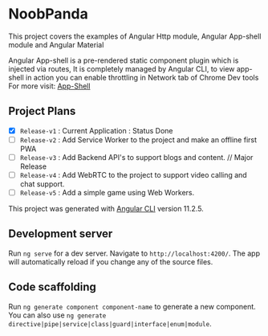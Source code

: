 # NoobPanda
This project covers the examples of Angular Http module, Angular App-shell module and Angular Material

Angular App-shell is a pre-rendered static component plugin which is injected via routes, It is completely
managed by Angular CLI, to view app-shell in action you can enable throttling in Network tab of Chrome Dev tools
For more visit: [App-Shell](https://angular.io/guide/app-shell)

## Project Plans

- [x] `Release-v1` : Current Application : Status Done
- [ ] `Release-v2` : Add Service Worker to the project and make an offline first PWA
- [ ] `Release-v3` : Add Backend API's to support blogs and content. // Major Release
- [ ] `Release-v4` : Add WebRTC to the project to support video calling and chat support.
- [ ] `Release-v5` : Add a simple game using Web Workers.

This project was generated with [Angular CLI](https://github.com/angular/angular-cli) version 11.2.5.

## Development server

Run `ng serve` for a dev server. Navigate to `http://localhost:4200/`. The app will automatically reload if you change any of the source files.

## Code scaffolding

Run `ng generate component component-name` to generate a new component. You can also use `ng generate directive|pipe|service|class|guard|interface|enum|module`.

